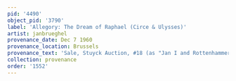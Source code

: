 ```yaml
---
pid: '4490'
object_pid: '3790'
label: 'Allegory: The Dream of Raphael (Circe & Ulysses)'
artist: janbrueghel
provenance_date: Dec 7 1960
provenance_location: Brussels
provenance_text: 'Sale, Stuyck Auction, #18 (as "Jan I and Rottenhammer")'
collection: provenance
order: '1552'
---
```

